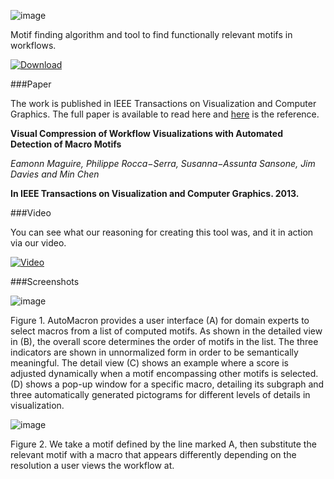 ![image](http://antarcticdesign.files.wordpress.com/2013/10/logo.png?w=295)


Motif finding algorithm and tool to find functionally relevant motifs in workflows.


[![Download](https://antarcticdesign.files.wordpress.com/2013/10/download2.png)](https://github.com/ISA-tools/Automacron/releases/tag/1.0)

###Paper

The work is published in IEEE Transactions on Visualization and Computer Graphics. The full paper is available to read here and [here](http://www.oerc.ox.ac.uk/personal-pages/emaguire/AutoMacron.pdf) is the reference.


**Visual Compression of Workflow Visualizations with Automated Detection of Macro Motifs**

*Eamonn Maguire‚ Philippe Rocca−Serra‚ Susanna−Assunta Sansone‚ Jim Davies and Min Chen* 

**In IEEE Transactions on Visualization and Computer Graphics. 2013.**


###Video

You can see what our reasoning for creating this tool was, and it in action via our video.

[![Video](http://antarcticdesign.files.wordpress.com/2013/10/video.png?w=472)](https://vimeo.com/71495896)

###Screenshots

![image](https://antarcticdesign.files.wordpress.com/2013/10/ui.png?w=895)

Figure 1. AutoMacron provides a user interface (A) for domain experts to select macros from a list of computed motifs. As shown in the detailed view in (B), the overall score determines the order of motifs in the list. The three indicators are shown in unnormalized form in order to be semantically meaningful. The detail view (C) shows an example where a score is adjusted dynamically when a motif encompassing other motifs is selected. (D) shows a pop-up window for a specific macro, detailing its subgraph and three automatically generated pictograms for different levels of details in visualization.


![image](http://antarcticdesign.files.wordpress.com/2013/10/compression.png?w=895)

Figure 2. We take a motif defined by the line marked A, then substitute the relevant motif with a macro that appears differently depending on the resolution a user views the workflow at.
